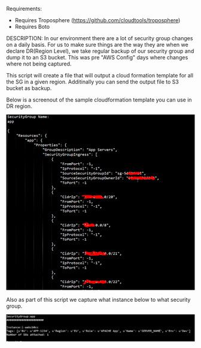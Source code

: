 Requirements:  
- Requires Troposphere (https://github.com/cloudtools/troposphere)
- Requires Boto
                

DESCRIPTION: 
In our environment there are a lot of security group changes on a daily basis.  For us to make sure things are the way they are when we declare DR(Region Level), we take regular backup of our security group and dump it to an S3 bucket.  This was pre "AWS Config" days where changes where not being captured.  

This script will create a file that will output a cloud formation template for all the SG in a given region.  Additinally you can send the output file to S3 bucket as backup.

Below is a screenout of the sample cloudformation template you can use in DR region.

![alt text](screenshots/screen1.png "Sample output of JSON file")

Also as part of this script we capture what instance below to what security group.

![alt text](screenshots/screen2.png "Sample output showing what instance below to what SG")
